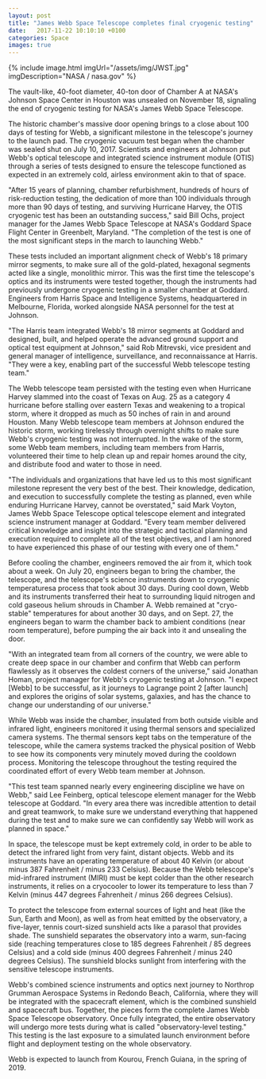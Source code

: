 ```yaml
---
layout: post
title: "James Webb Space Telescope completes final cryogenic testing"
date:   2017-11-22 10:10:10 +0100
categories: Space
images: true
---
```

{% include image.html imgUrl="/assets/img/JWST.jpg" imgDescription="NASA / nasa.gov" %}

The vault-like, 40-foot diameter, 40-ton door of Chamber A at NASA's Johnson Space Center in Houston was unsealed on November 18, signaling the end of cryogenic testing for NASA's James Webb Space Telescope.

The historic chamber's massive door opening brings to a close about 100 days of testing for Webb, a significant milestone in the telescope's journey to the launch pad. The cryogenic vacuum test began when the chamber was sealed shut on July 10, 2017. Scientists and engineers at Johnson put Webb's optical telescope and integrated science instrument module (OTIS) through a series of tests designed to ensure the telescope functioned as expected in an extremely cold, airless environment akin to that of space.

"After 15 years of planning, chamber refurbishment, hundreds of hours of risk-reduction testing, the dedication of more than 100 individuals through more than 90 days of testing, and surviving Hurricane Harvey, the OTIS cryogenic test has been an outstanding success," said Bill Ochs, project manager for the James Webb Space Telescope at NASA's Goddard Space Flight Center in Greenbelt, Maryland. "The completion of the test is one of the most significant steps in the march to launching Webb."

These tests included an important alignment check of Webb's 18 primary mirror segments, to make sure all of the gold-plated, hexagonal segments acted like a single, monolithic mirror. This was the first time the telescope's optics and its instruments were tested together, though the instruments had previously undergone cryogenic testing in a smaller chamber at Goddard. Engineers from Harris Space and Intelligence Systems, headquartered in Melbourne, Florida, worked alongside NASA personnel for the test at Johnson.

"The Harris team integrated Webb's 18 mirror segments at Goddard and designed, built, and helped operate the advanced ground support and optical test equipment at Johnson," said Rob Mitrevski, vice president and general manager of intelligence, surveillance, and reconnaissance at Harris. "They were a key, enabling part of the successful Webb telescope testing team."

The Webb telescope team persisted with the testing even when Hurricane Harvey slammed into the coast of Texas on Aug. 25 as a category 4 hurricane before stalling over eastern Texas and weakening to a tropical storm, where it dropped as much as 50 inches of rain in and around Houston. Many Webb telescope team members at Johnson endured the historic storm, working tirelessly through overnight shifts to make sure Webb's cryogenic testing was not interrupted. In the wake of the storm, some Webb team members, including team members from Harris, volunteered their time to help clean up and repair homes around the city, and distribute food and water to those in need.

"The individuals and organizations that have led us to this most significant milestone represent the very best of the best. Their knowledge, dedication, and execution to successfully complete the testing as planned, even while enduring Hurricane Harvey, cannot be overstated," said Mark Voyton, James Webb Space Telescope optical telescope element and integrated science instrument manager at Goddard. "Every team member delivered critical knowledge and insight into the strategic and tactical planning and execution required to complete all of the test objectives, and I am honored to have experienced this phase of our testing with every one of them."

Before cooling the chamber, engineers removed the air from it, which took about a week. On July 20, engineers began to bring the chamber, the telescope, and the telescope's science instruments down to cryogenic temperaturesa process that took about 30 days. During cool down, Webb and its instruments transferred their heat to surrounding liquid nitrogen and cold gaseous helium shrouds in Chamber A. Webb remained at "cryo-stable" temperatures for about another 30 days, and on Sept. 27, the engineers began to warm the chamber back to ambient conditions (near room temperature), before pumping the air back into it and unsealing the door.

"With an integrated team from all corners of the country, we were able to create deep space in our chamber and confirm that Webb can perform flawlessly as it observes the coldest corners of the universe," said Jonathan Homan, project manager for Webb's cryogenic testing at Johnson. "I expect [Webb] to be successful, as it journeys to Lagrange point 2 [after launch] and explores the origins of solar systems, galaxies, and has the chance to change our understanding of our universe."

While Webb was inside the chamber, insulated from both outside visible and infrared light, engineers monitored it using thermal sensors and specialized camera systems. The thermal sensors kept tabs on the temperature of the telescope, while the camera systems tracked the physical position of Webb to see how its components very minutely moved during the cooldown process. Monitoring the telescope throughout the testing required the coordinated effort of every Webb team member at Johnson.

"This test team spanned nearly every engineering discipline we have on Webb," said Lee Feinberg, optical telescope element manager for the Webb telescope at Goddard. "In every area there was incredible attention to detail and great teamwork, to make sure we understand everything that happened during the test and to make sure we can confidently say Webb will work as planned in space."

In space, the telescope must be kept extremely cold, in order to be able to detect the infrared light from very faint, distant objects. Webb and its instruments have an operating temperature of about 40 Kelvin (or about minus 387 Fahrenheit / minus 233 Celsius). Because the Webb telescope's mid-infrared instrument (MIRI) must be kept colder than the other research instruments, it relies on a cryocooler to lower its temperature to less than 7 Kelvin (minus 447 degrees Fahrenheit / minus 266 degrees Celsius).

To protect the telescope from external sources of light and heat (like the Sun, Earth and Moon), as well as from heat emitted by the observatory, a five-layer, tennis court-sized sunshield acts like a parasol that provides shade. The sunshield separates the observatory into a warm, sun-facing side (reaching temperatures close to 185 degrees Fahrenheit / 85 degrees Celsius) and a cold side (minus 400 degrees Fahrenheit / minus 240 degrees Celsius). The sunshield blocks sunlight from interfering with the sensitive telescope instruments.

Webb's combined science instruments and optics next journey to Northrop Grumman Aerospace Systems in Redondo Beach, California, where they will be integrated with the spacecraft element, which is the combined sunshield and spacecraft bus. Together, the pieces form the complete James Webb Space Telescope observatory. Once fully integrated, the entire observatory will undergo more tests during what is called "observatory-level testing." This testing is the last exposure to a simulated launch environment before flight and deployment testing on the whole observatory.

Webb is expected to launch from Kourou, French Guiana, in the spring of 2019.

